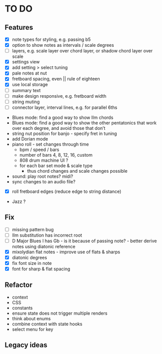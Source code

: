 # TO DO

## Features
* [x] note types for styling, e.g. passing b5
* [x] option to show notes as intervals / scale degrees
* [ ] layers, e.g. scale layer over chord layer, or shadow chord layer over scale
* [x] settings view
* [x] add setting > select tuning
* [x] pale notes at nut
* [x] fretboard spacing, even || rule of eighteen
* [x] use local storage
* [ ] summary text
* [ ] make design responsive, e.g. fretboard width
* [ ] string muting
* [ ] connector layer, interval lines, e.g. for parallel 6ths
* Blues mode: find a good way to show IIm chords
* Blues mode: find a good way to show the other pentatonics that work over each degree, and avoid those that don’t
* string nut position for banjo - specify fret in tuning
* add Dorian mode
* piano roll - set changes through time
	* bpm / speed / bars
	* number of bars 4, 8, 12, 16, custom
	* 808 drum machine UI ?
	* for each bar set mode & scale type
		* thus chord changes and scale changes possible
* sound: play root notes? midi?
* sync changes to an audio file?
* [x] roll fretboard edges (reduce edge to string distance)
* Jazz ?

## Fix
* [ ] missing pattern bug
* [ ] IIm substitution has incorrect root
* [ ] D Major Blues I has Gb - is it because of passing note? - better derive notes using diatonic reference
* [x] mixolydian flat notes - improve use of flats & sharps
* [x] diatonic degrees
* [x] fix font size in note
* [x] font for sharp & flat spacing

## Refactor
* context
* CSS
* constants
* ensure state does not trigger multiple renders
* think about enums
* combine context with state hooks
* select menu for key

## Legacy ideas
